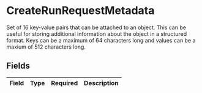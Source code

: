 # CreateRunRequestMetadata

Set of 16 key-value pairs that can be attached to an object. This can be useful for storing additional information about the object in a structured format. Keys can be a maximum of 64 characters long and values can be a maxium of 512 characters long.



## Fields

| Field       | Type        | Required    | Description |
| ----------- | ----------- | ----------- | ----------- |